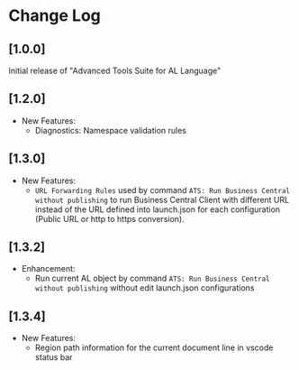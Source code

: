 # Change Log

## [1.0.0]

Initial release of "Advanced Tools Suite for AL Language"

## [1.2.0]

- New Features:
    - Diagnostics: Namespace validation rules

## [1.3.0]

- New Features:
    - `URL Forwarding Rules` used by command `ATS: Run Business Central without publishing` to run Business Central Client with different URL instead of the URL defined into launch.json for each configuration (Public URL or http to https conversion).

## [1.3.2]

- Enhancement:
    - Run current AL object by command `ATS: Run Business Central without publishing` without edit launch.json configurations

## [1.3.4]

- New Features:
    - Region path information for the current document line in vscode status bar